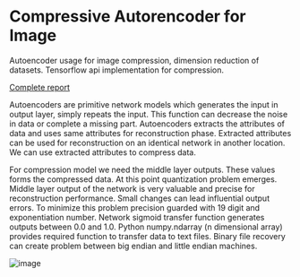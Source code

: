 # Compressive Autorencoder for Image

Autoencoder usage for image compression, dimension reduction of datasets. Tensorflow api implementation for compression.

[Complete report](https://github.com/hsynercn/Compressive-Autorencoder-for-Image/blob/master/Report/report.pdf)

Autoencoders are primitive network models which generates the input in output layer, simply repeats the input. This function can decrease the noise in data or complete a missing part. Autoencoders extracts the attributes of data and uses same attributes for reconstruction phase. Extracted attributes can be used for reconstruction on an identical network in another location. We can use extracted attributes to compress data.

For compression model we need the middle layer outputs. These values forms the compressed data. At this point quantization problem emerges. Middle layer output of the network is very valuable and precise for reconstruction performance. Small changes can lead influential output errors. To minimize this problem precision guarded with 19 digit and exponentiation number. Network sigmoid transfer function generates outputs between 0.0 and 1.0. Python numpy.ndarray (n dimensional array) provides required function to transfer data to text files. Binary file recovery can create problem between big endian and little endian machines.

![image](https://user-images.githubusercontent.com/28985966/126912206-d98ceb78-7ff8-4d07-886d-017084945bed.png)
